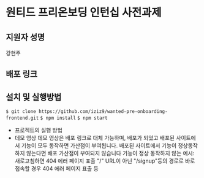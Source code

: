 # 원티드 프리온보딩 인턴십 사전과제

## 지원자 성명

강현주

## 배포 링크

## 설치 및 실행방법

`$ git clone https://github.com/iziz9/wanted-pre-onboarding-frontend.git`
`$ npm install`
`$ npm start`

- 프로젝트의 실행 방법
- 데모 영상
  데모 영상은 배포 링크로 대체 가능하며, 배포가 되었고 배포된 사이트에서 기능이 모두 동작하면 가산점이 부여됩니다.
  배포된 사이트에서 기능이 정상동작 하지 않는다면 배포 가산점이 부여되지 않습니다
  기능이 정상 동작하지 않는 예시:
  새로고침하면 404 에러 페이지 표출
  "/" URL이 아닌 "/signup"등의 경로로 바로 접속할 경우 404 에러 페이지 표출 등
